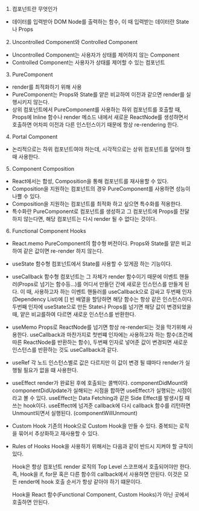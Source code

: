 1. 컴포넌트란 무엇인가

- 데이터를 입력받아 DOM Node를 출력하는 함수, 이 때 입력받는 데이터란 State나 Props

2. Uncontrolled Component와 Controlled Component

- Uncontrolled Component는 사용자가 상태를 제어하지 않는 Component
- Controlled Component는 사용자가 상태를 제어할 수 있는 컴포넌트

3. PureComponent

- render를 최적화하기 위해 사용
- PureComponent는 Props와 State를 얕은 비교하여 이전과 같으면 render를 실행시키지 않는다.
- 상위 컴포넌트에서 PureComponent를 사용하는 하위 컴포넌트를 호출할 때, Props에 Inline 함수나 render 메소드 내에서 새로운 ReactNode를 생성하면서 호출하면
  어차피 이전과 다른 인스턴스이기 때문에 항상 re-rendering 한다.

4. Portal Component

- 논리적으로는 하위 컴포넌트여야 하는데, 시각적으로는 상위 컴포넌트를 덮어야 할 때 사용한다.

5. Component Composition

- React에서는 합성, Composition을 통해 컴포넌트를 재사용할 수 있다.
- Composition을 지원하는 컴포넌트의 경우 PureComponent를 사용하면 성능이 나쁠 수 있다.
- Composition을 지원하는 컴포넌트를 최적화 하고 싶으면 특수화를 적용한다.
- 특수화란 PureComponent로 컴포넌트를 생성하고 그 컴포넌트에 Props를 전달하지 않는다면, 해당 컴포넌트는 다시 render 될 수 없다는 것이다.

6. Functional Component Hooks

- React.memo
  PureComponent의 함수형 버전이다. Props와 State를 얕은 비교하여 같은 값이면 re-render 하지 않는다.

- useState
  함수형 컴포넌트에서 State를 사용할 수 있게끔 하는 기능이다.

- useCallback
  함수형 컴포넌트는 그 자체가 render 함수이기 때문에 이벤트 핸들러(Props로 넘기는 함수등...)를 어디서 만들던 간에 새로운 인스턴스를 만들게 된다. 이 때, 사용하고자 하는
  이벤트 핸들러를 useCallback으로 감싸고 두번째 인자(Dependency List)에 [] 빈 배열을 할당하면 해당 함수는 항상 같은 인스턴스이다.
  두번째 인자에 useState으로 만든 State나 Props를 넘기면 해당 값이 변경되었을 때, 얕은 비교를하여 다르면 새로운 인스턴스를 반환한다.

- useMemo
  Props로 ReactNode를 넘기면 항상 re-render되는 것을 막기위해 사용한다. useCallback과 마찬가지로 첫번쨰 인자에는 사용하고자 하는 함수(조건에 따른 ReactNode를 반환하는 함수), 두번째 인자로 넣어준 값이 변경되면 새로운 인스턴스를 반환하는 것도 useCallback과 같다.

- useRef
  각 노드 인스턴스별로 값은 다르지만 이 값이 변경 될 떄마다 render가 실행될 필요가 없을 떄 사용한다.

- useEffect
  render가 완료된 후에 호출되는 콜백이다.
  componentDidMount와 componentDidUpdate가 실해되는 시점을 합하면 useEffect가 실행되는 시점이라고 볼 수 있다.
  useEffect는 Data Fetching과 같은 Side Effect를 발생시킬 때 쓰는 hook이다.
  useEffect에 넘겨준 callback에 다시 callback 함수를 리턴하면 Unmount되면서 실행된다. (componentWillUnmount)

- Custom Hook
  기존의 Hook으로 Custom Hook을 만들 수 있다.
  중복되는 로직을 묶어서 추상화하고 재사용할 수 있다.

- Rules of Hooks
  Hook을 사용하기 위해서는 다음과 같이 반드시 지켜야 할 규칙이 있다.

  Hook은 항상 컴포넌트 render 로직의 Top Level 스코프에서 호출되어야만 한다.
  즉, Hook을 if, for문 혹은 다른 함수의 callback에서 사용하면 안된다.
  이것은 모든 render에 hook 호출 순서가 항상 같아야 하기 떄문이다.

  Hook을 React 함수(Functional Component, Custom Hooks)가 아닌 곳에서 호출하면 안된다.
